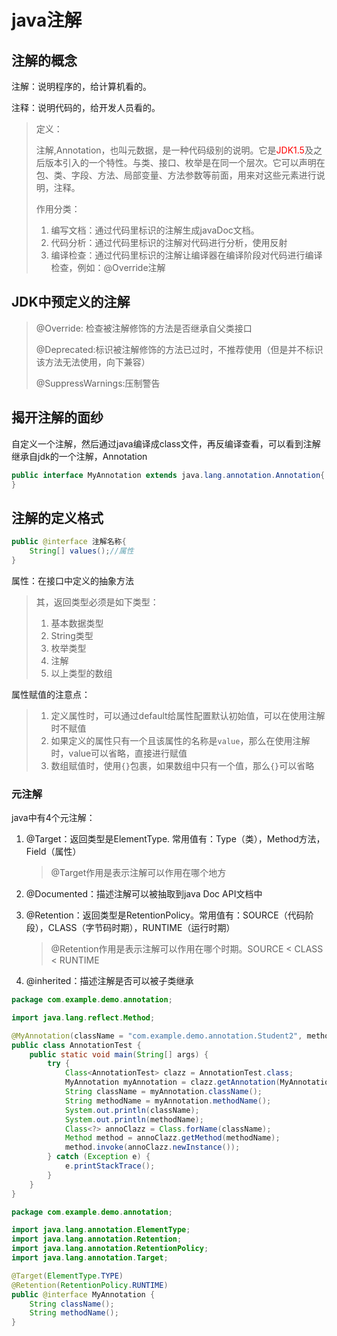 # java注解

## 注解的概念

注解：说明程序的，给计算机看的。

注释：说明代码的，给开发人员看的。

> 定义：
>
> ​	注解,Annotation，也叫元数据，是一种代码级别的说明。它是<font color ='red'>JDK1.5</font>及之后版本引入的一个特性。与类、接口、枚举是在同一个层次。它可以声明在包、类、字段、方法、局部变量、方法参数等前面，用来对这些元素进行说明，注释。
>
> 作用分类：
>
> 1. 编写文档：通过代码里标识的注解生成javaDoc文档。
> 2. 代码分析：通过代码里标识的注解对代码进行分析，使用反射
> 3. 编译检查：通过代码里标识的注解让编译器在编译阶段对代码进行编译检查，例如：@Override注解

## JDK中预定义的注解

> @Override: 检查被注解修饰的方法是否继承自父类接口
>
> @Deprecated:标识被注解修饰的方法已过时，不推荐使用（但是并不标识该方法无法使用，向下兼容）
>
> @SuppressWarnings:压制警告

## 揭开注解的面纱

自定义一个注解，然后通过java编译成class文件，再反编译查看，可以看到注解继承自jdk的一个注解，Annotation

```java
public interface MyAnnotation extends java.lang.annotation.Annotation{
}
```

## 注解的定义格式

```java
public @interface 注解名称{
    String[] values();//属性
}
```

属性：在接口中定义的抽象方法

> 其，返回类型必须是如下类型：
>
> 1. 基本数据类型
> 2. String类型
> 3. 枚举类型
> 4. 注解
> 5. 以上类型的数组

属性赋值的注意点：

> 1. 定义属性时，可以通过default给属性配置默认初始值，可以在使用注解时不赋值
> 2. 如果定义的属性只有一个且该属性的名称是`value`，那么在使用注解时，value可以省略，直接进行赋值
> 3. 数组赋值时，使用`{}`包裹，如果数组中只有一个值，那么`{}`可以省略

### 元注解

java中有4个元注解：

1. @Target：返回类型是ElementType. 常用值有：Type（类），Method方法，Field（属性）

   > @Target作用是表示注解可以作用在哪个地方

2. @Documented：描述注解可以被抽取到java Doc API文档中

3. @Retention：返回类型是RetentionPolicy。常用值有：SOURCE（代码阶段），CLASS（字节码时期），RUNTIME（运行时期）

   > @Retention作用是表示注解可以作用在哪个时期。SOURCE < CLASS < RUNTIME

4. @inherited：描述注解是否可以被子类继承

```java
package com.example.demo.annotation;

import java.lang.reflect.Method;

@MyAnnotation(className = "com.example.demo.annotation.Student2", methodName = "show")
public class AnnotationTest {
    public static void main(String[] args) {
        try {
            Class<AnnotationTest> clazz = AnnotationTest.class;
            MyAnnotation myAnnotation = clazz.getAnnotation(MyAnnotation.class);
            String className = myAnnotation.className();
            String methodName = myAnnotation.methodName();
            System.out.println(className);
            System.out.println(methodName);
            Class<?> annoClazz = Class.forName(className);
            Method method = annoClazz.getMethod(methodName);
            method.invoke(annoClazz.newInstance());
        } catch (Exception e) {
            e.printStackTrace();
        }
    }
}
```

```java
package com.example.demo.annotation;

import java.lang.annotation.ElementType;
import java.lang.annotation.Retention;
import java.lang.annotation.RetentionPolicy;
import java.lang.annotation.Target;

@Target(ElementType.TYPE)
@Retention(RetentionPolicy.RUNTIME)
public @interface MyAnnotation {
    String className();
    String methodName();
}
```

